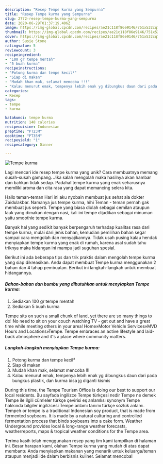```yaml
---
description: "Resep Tempe kurma yang Sempurna"
title: "Resep Tempe kurma yang Sempurna"
slug: 2772-resep-tempe-kurma-yang-sempurna
date: 2020-06-29T01:37:19.406Z
image: https://img-global.cpcdn.com/recipes/ae21c118f86e9146/751x532cq70/tempe-kurma-foto-resep-utama.jpg
thumbnail: https://img-global.cpcdn.com/recipes/ae21c118f86e9146/751x532cq70/tempe-kurma-foto-resep-utama.jpg
cover: https://img-global.cpcdn.com/recipes/ae21c118f86e9146/751x532cq70/tempe-kurma-foto-resep-utama.jpg
author: Susie Stone
ratingvalue: 5
reviewcount: 3
recipeingredient:
- "100 gr tempe mentah"
- "5 buah kurma"
recipeinstructions:
- "Potong kurma dan tempe kecil²"
- "Siap di makan"
- "Mudah khan mak, selamat mencoba !!!"
- "Kalau menurut emak, tempenya lebih enak yg dibungkus daun dari pada bungkus plastik, dan kurma bisa jg diganti kismis"
categories:
- Resep
tags:
- tempe
- kurma

katakunci: tempe kurma 
nutrition: 148 calories
recipecuisine: Indonesian
preptime: "PT23M"
cooktime: "PT35M"
recipeyield: "1"
recipecategory: Dinner

---
```



![Tempe kurma](https://img-global.cpcdn.com/recipes/ae21c118f86e9146/751x532cq70/tempe-kurma-foto-resep-utama.jpg)

Lagi mencari ide resep tempe kurma yang unik? Cara membuatnya memang susah-susah gampang. Jika salah mengolah maka hasilnya akan hambar dan bahkan tidak sedap. Padahal tempe kurma yang enak seharusnya memiliki aroma dan cita rasa yang dapat memancing selera kita.

Hallo teman-teman Hari ini aku nyobain membuat jus sehat ala dokter Zaidulakbar. Namanya jus tempe kurma, hihi Teman - teman pernah gak membuat jus seperti. Tempe yang biasa diolah sebagai cemilan ataupun lauk yang dimakan dengan nasi, kali ini tempe dijadikan sebagai minuman yaitu smoothie tempe kurma.

Banyak hal yang sedikit banyak berpengaruh terhadap kualitas rasa dari tempe kurma, mulai dari jenis bahan, kemudian pemilihan bahan segar sampai cara mengolah dan menyajikannya. Tidak usah pusing kalau hendak menyiapkan tempe kurma yang enak di rumah, karena asal sudah tahu triknya maka hidangan ini mampu jadi suguhan spesial.


Berikut ini ada beberapa tips dan trik praktis dalam mengolah tempe kurma yang siap dikreasikan. Anda dapat membuat Tempe kurma menggunakan 2 bahan dan 4 tahap pembuatan. Berikut ini langkah-langkah untuk membuat hidangannya.

<!--inarticleads1-->

##### Bahan-bahan dan bumbu yang dibutuhkan untuk menyiapkan Tempe kurma:

1. Sediakan 100 gr tempe mentah
1. Sediakan 5 buah kurma


Tempe sits on such a small chunk of land, yet there are so many things to do! No need to sit on your couch watching TV - get out and have a great time while meeting others in your area! Home»Motor Vehicle Services»MVD Hours and Locations»Tempe. Tempe embraces an active lifestyle and laid-back atmosphere and it&#39;s a place where community matters. 

<!--inarticleads2-->

##### Langkah-langkah menyiapkan Tempe kurma:

1. Potong kurma dan tempe kecil²
1. Siap di makan
1. Mudah khan mak, selamat mencoba !!!
1. Kalau menurut emak, tempenya lebih enak yg dibungkus daun dari pada bungkus plastik, dan kurma bisa jg diganti kismis


During this time, the Tempe Tourism Office is doing our best to support our local residents. Bu sayfada ingilizce Tempe türkçesi nedir Tempe ne demek Tempe ile ilgili cümleler türkçe çevirisi eş anlamlısı synonym Tempe hakkında bilgiler ingilizcesi Tempe anlamı tanımı türkçe sözlük anlamı. Tempeh or tempe is a traditional Indonesian soy product, that is made from fermented soybeans. It is made by a natural culturing and controlled fermentation process that binds soybeans into a cake form. Weather Underground provides local &amp; long-range weather forecasts, weatherreports, maps &amp; tropical weather conditions for the Tempe area. 

Terima kasih telah menggunakan resep yang tim kami tampilkan di halaman ini. Besar harapan kami, olahan Tempe kurma yang mudah di atas dapat membantu Anda menyiapkan makanan yang menarik untuk keluarga/teman ataupun menjadi ide dalam berbisnis kuliner. Selamat mencoba!
